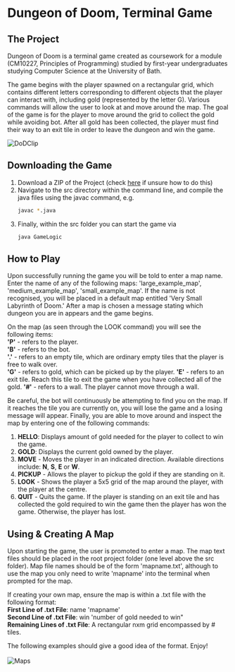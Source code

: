 # Dungeon of Doom, Terminal Game

## The Project

Dungeon of Doom is a terminal game created as coursework for a module (CM10227, Principles of Programming) studied by first-year undergraduates studying Computer Science at the University of Bath. 

The game begins with the player spawned on a rectangular grid, which contains different letters corresponding to different objects that the player can interact with, including gold (represented by the letter G). Various commands will allow the user to look at and move around the map. The goal of the game is for the player to move around the grid to collect the gold while avoiding bot. After all gold has been collected, the player must find their way to an exit tile in order to leave the dungeon and win the game.

![DoDClip](https://github.com/KonerK/Dungeons-of-Doom/assets/66024237/9682a201-16ac-4f62-bb20-fcd1c5e53984)

## Downloading the Game
1) Download a ZIP of the Project (check [here](https://docs.github.com/en/repositories/working-with-files/using-files/downloading-source-code-archives) if unsure how to do this)
2) Navigate to the src directory within the command line, and compile the java files using the javac command, e.g.
   ```sh
   javac *.java
   ```
3) Finally, within the src folder you can start the game via
    ```sh
   java GameLogic
   ```

## How to Play
Upon successfully running the game you will be told to enter a map name. Enter the name of any of the following maps: 'large_example_map', 'medium_example_map', 'small_example_map'. If the name is not recognised, you will be placed in a default map entitled 'Very Small Labyrinth of Doom.' After a map is chosen a message stating which dungeon you are in appears and the game begins. 

On the map (as seen through the LOOK command) you will see the following items: <br>
**'P'** - refers to the player. <br>
**'B'** - refers to the bot. <br>
**'.'** - refers to an empty tile, which are ordinary empty tiles that the player is free to walk over. <br>
**'G'** - refers to gold, which can be picked up by the player.
**'E'** - refers to an exit tile. Reach this tile to exit the game when you have collected all of the gold.
**'#'** - refers to a wall. The player cannot move through a wall.

Be careful, the bot will continuously be attempting to find you on the map. If it reaches the tile you are currently on, you will lose the game and a losing message will appear. Finally, you are able to move around and inspect the map by entering one of the following commands: 

1. **HELLO**: Displays amount of gold needed for the player to collect to win the game.
2. **GOLD**: Displays the current gold owned by the player. 
3. **MOVE** <direction> - Moves the player in an indicated direction. Available directions include: **N**, **S**, **E** or **W**.
4. **PICKUP** - Allows the player to pickup the gold if they are standing on it.
5. **LOOK** - Shows the player a 5x5 grid of the map around the player, with the player at the centre.
6. **QUIT** - Quits the game. If the player is standing on an exit tile and has collected the gold required to win the game then the player has won the game. Otherwise, the player has lost. 

## Using & Creating A Map
Upon starting the game, the user is promoted to enter a map. The map text files should be placed in the root project folder (one level above the src folder).  Map file names should be of the form 'mapname.txt',  although to use the map you only need to write 'mapname' into the terminal when prompted for the map. 

If creating your own map, ensure the map is within a .txt file with the following format: <br>
**First Line of .txt File**: name 'mapname' <br>
**Second Line of .txt File**: win 'number of gold needed to win" <br>
**Remaining Lines of .txt File**: A rectangular nxm grid encompassed by # tiles. <br>

The following examples should give a good idea of the format. Enjoy!
<br>
<br>
![Maps](https://github.com/user-attachments/assets/9fea43f7-fb81-4ac7-8cd8-a2beacb50a96)








